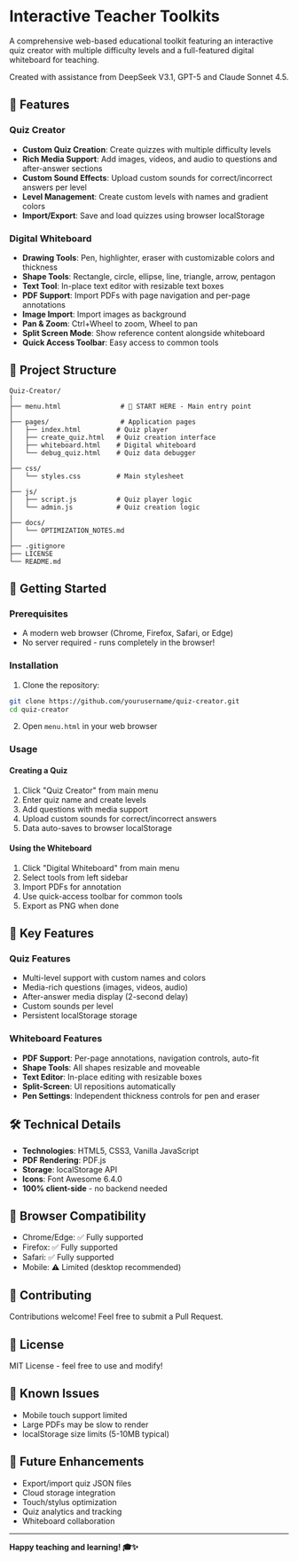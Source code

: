 # Interactive Teacher Toolkits

A comprehensive web-based educational toolkit featuring an interactive quiz creator with multiple difficulty levels and a full-featured digital whiteboard for teaching.

Created with assistance from DeepSeek V3.1, GPT-5 and Claude Sonnet 4.5.

## 🌟 Features

### Quiz Creator
- **Custom Quiz Creation**: Create quizzes with multiple difficulty levels
- **Rich Media Support**: Add images, videos, and audio to questions and after-answer sections
- **Custom Sound Effects**: Upload custom sounds for correct/incorrect answers per level
- **Level Management**: Create custom levels with names and gradient colors
- **Import/Export**: Save and load quizzes using browser localStorage

### Digital Whiteboard
- **Drawing Tools**: Pen, highlighter, eraser with customizable colors and thickness
- **Shape Tools**: Rectangle, circle, ellipse, line, triangle, arrow, pentagon
- **Text Tool**: In-place text editor with resizable text boxes
- **PDF Support**: Import PDFs with page navigation and per-page annotations
- **Image Import**: Import images as background
- **Pan & Zoom**: Ctrl+Wheel to zoom, Wheel to pan
- **Split Screen Mode**: Show reference content alongside whiteboard
- **Quick Access Toolbar**: Easy access to common tools

## 📁 Project Structure

```
Quiz-Creator/
│
├── menu.html               # 🚪 START HERE - Main entry point
│
├── pages/                  # Application pages
│   ├── index.html         # Quiz player
│   ├── create_quiz.html   # Quiz creation interface
│   ├── whiteboard.html    # Digital whiteboard
│   └── debug_quiz.html    # Quiz data debugger
│
├── css/
│   └── styles.css         # Main stylesheet
│
├── js/
│   ├── script.js          # Quiz player logic
│   └── admin.js           # Quiz creation logic
│
├── docs/
│   └── OPTIMIZATION_NOTES.md
│
├── .gitignore
├── LICENSE
└── README.md
```

## 🚀 Getting Started

### Prerequisites
- A modern web browser (Chrome, Firefox, Safari, or Edge)
- No server required - runs completely in the browser!

### Installation

1. Clone the repository:
```bash
git clone https://github.com/yourusername/quiz-creator.git
cd quiz-creator
```

2. Open `menu.html` in your web browser

### Usage

#### Creating a Quiz
1. Click "Quiz Creator" from main menu
2. Enter quiz name and create levels
3. Add questions with media support
4. Upload custom sounds for correct/incorrect answers
5. Data auto-saves to browser localStorage

#### Using the Whiteboard
1. Click "Digital Whiteboard" from main menu
2. Select tools from left sidebar
3. Import PDFs for annotation
4. Use quick-access toolbar for common tools
5. Export as PNG when done

## 🎨 Key Features

### Quiz Features
- Multi-level support with custom names and colors
- Media-rich questions (images, videos, audio)
- After-answer media display (2-second delay)
- Custom sounds per level
- Persistent localStorage storage

### Whiteboard Features
- **PDF Support**: Per-page annotations, navigation controls, auto-fit
- **Shape Tools**: All shapes resizable and moveable
- **Text Editor**: In-place editing with resizable boxes
- **Split-Screen**: UI repositions automatically
- **Pen Settings**: Independent thickness controls for pen and eraser

## 🛠️ Technical Details

- **Technologies**: HTML5, CSS3, Vanilla JavaScript
- **PDF Rendering**: PDF.js
- **Storage**: localStorage API
- **Icons**: Font Awesome 6.4.0
- **100% client-side** - no backend needed

## 📝 Browser Compatibility

- Chrome/Edge: ✅ Fully supported
- Firefox: ✅ Fully supported
- Safari: ✅ Fully supported
- Mobile: ⚠️ Limited (desktop recommended)

## 🤝 Contributing

Contributions welcome! Feel free to submit a Pull Request.

## 📄 License

MIT License - feel free to use and modify!

## 🐛 Known Issues

- Mobile touch support limited
- Large PDFs may be slow to render
- localStorage size limits (5-10MB typical)

## 🔮 Future Enhancements

- Export/import quiz JSON files
- Cloud storage integration
- Touch/stylus optimization
- Quiz analytics and tracking
- Whiteboard collaboration

---

**Happy teaching and learning! 🎓✨**

